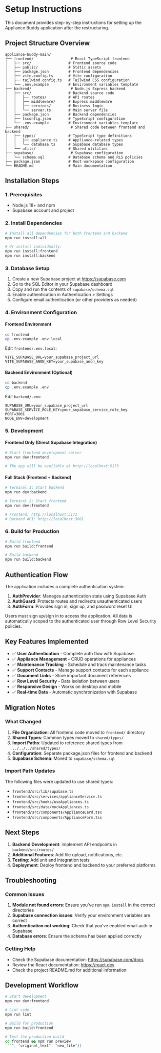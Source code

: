 # Setup Instructions

This document provides step-by-step instructions for setting up the Appliance Buddy application after the restructuring.

## Project Structure Overview

```
appliance-buddy-main/
├── frontend/                 # React TypeScript frontend
│   ├── src/                 # Frontend source code
│   ├── public/              # Static assets
│   ├── package.json         # Frontend dependencies
│   ├── vite.config.ts       # Vite configuration
│   ├── tailwind.config.ts   # Tailwind CSS configuration
│   └── .env.example         # Environment variables template
├── backend/                  # Node.js Express backend
│   ├── src/                 # Backend source code
│   │   ├── routes/          # API routes
│   │   ├── middleware/      # Express middleware
│   │   ├── services/        # Business logic
│   │   └── server.ts        # Main server file
│   ├── package.json         # Backend dependencies
│   ├── tsconfig.json        # TypeScript configuration
│   └── .env.example         # Environment variables template
├── shared/                   # Shared code between frontend and backend
│   ├── types/               # TypeScript type definitions
│   │   ├── appliance.ts     # Appliance-related types
│   │   └── database.ts      # Supabase database types
│   └── utils/               # Shared utilities
├── supabase/                 # Supabase configuration
│   └── schema.sql           # Database schema and RLS policies
├── package.json             # Root workspace configuration
└── README.md                # Main documentation
```

## Installation Steps

### 1. Prerequisites
- Node.js 18+ and npm
- Supabase account and project

### 2. Install Dependencies

```bash
# Install all dependencies for both frontend and backend
npm run install:all

# Or install individually:
npm run install:frontend
npm run install:backend
```

### 3. Database Setup

1. Create a new Supabase project at https://supabase.com
2. Go to the SQL Editor in your Supabase dashboard
3. Copy and run the contents of `supabase/schema.sql`
4. Enable authentication in Authentication > Settings
5. Configure email authentication (or other providers as needed)

### 4. Environment Configuration

#### Frontend Environment
```bash
cd frontend
cp .env.example .env.local
```

Edit `frontend/.env.local`:
```
VITE_SUPABASE_URL=your_supabase_project_url
VITE_SUPABASE_ANON_KEY=your_supabase_anon_key
```

#### Backend Environment (Optional)
```bash
cd backend
cp .env.example .env
```

Edit `backend/.env`:
```
SUPABASE_URL=your_supabase_project_url
SUPABASE_SERVICE_ROLE_KEY=your_supabase_service_role_key
PORT=3001
NODE_ENV=development
```

### 5. Development

#### Frontend Only (Direct Supabase Integration)
```bash
# Start frontend development server
npm run dev:frontend

# The app will be available at http://localhost:5173
```

#### Full Stack (Frontend + Backend)
```bash
# Terminal 1: Start backend
npm run dev:backend

# Terminal 2: Start frontend
npm run dev:frontend

# Frontend: http://localhost:5173
# Backend API: http://localhost:3001
```

### 6. Build for Production

```bash
# Build frontend
npm run build:frontend

# Build backend
npm run build:backend
```

## Authentication Flow

The application includes a complete authentication system:

1. **AuthProvider**: Manages authentication state using Supabase Auth
2. **AuthGuard**: Protects routes and redirects unauthenticated users
3. **AuthForm**: Provides sign in, sign up, and password reset UI

Users must sign up/sign in to access the application. All data is automatically scoped to the authenticated user through Row Level Security policies.

## Key Features Implemented

- ✅ **User Authentication** - Complete auth flow with Supabase
- ✅ **Appliance Management** - CRUD operations for appliances
- ✅ **Maintenance Tracking** - Schedule and track maintenance tasks
- ✅ **Support Contacts** - Manage support contacts for each appliance
- ✅ **Document Links** - Store important document references
- ✅ **Row Level Security** - Data isolation between users
- ✅ **Responsive Design** - Works on desktop and mobile
- ✅ **Real-time Data** - Automatic synchronization with Supabase

## Migration Notes

### What Changed
1. **File Organization**: All frontend code moved to `frontend/` directory
2. **Shared Types**: Common types moved to `shared/types/`
3. **Import Paths**: Updated to reference shared types from `../../../shared/types/`
4. **Configuration**: Separate package.json files for frontend and backend
5. **Supabase Schema**: Moved to `supabase/schema.sql`

### Import Path Updates
The following files were updated to use shared types:
- `frontend/src/lib/supabase.ts`
- `frontend/src/services/applianceService.ts`
- `frontend/src/hooks/useAppliances.ts`
- `frontend/src/data/mockAppliances.ts`
- `frontend/src/components/ApplianceCard.tsx`
- `frontend/src/components/ApplianceForm.tsx`

## Next Steps

1. **Backend Development**: Implement API endpoints in `backend/src/routes/`
2. **Additional Features**: Add file upload, notifications, etc.
3. **Testing**: Add unit and integration tests
4. **Deployment**: Deploy frontend and backend to your preferred platforms

## Troubleshooting

### Common Issues

1. **Module not found errors**: Ensure you've run `npm install` in the correct directories
2. **Supabase connection issues**: Verify your environment variables are correct
3. **Authentication not working**: Check that you've enabled email auth in Supabase
4. **Database errors**: Ensure the schema has been applied correctly

### Getting Help

- Check the Supabase documentation: https://supabase.com/docs
- Review the React documentation: https://react.dev
- Check the project README.md for additional information

## Development Workflow

```bash
# Start development
npm run dev:frontend

# Lint code
npm run lint

# Build for production
npm run build:frontend

# Test the production build
cd frontend && npm run preview
```", "original_text": "new_file"}]
